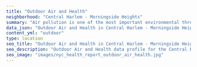 ```yaml
---
title: "Outdoor Air and Health"
neighborhood: "Central Harlem - Morningside Heights"
summary: "Air pollution is one of the most important environmental threats to urban populations and while all people are exposed, pollutant emissions, levels of exposure, and population vulnerability vary across neighborhoods. Exposures to common air pollutants have been linked to respiratory and cardiovascular diseases, cancers, and premature deaths."
data_json: "Outdoor Air and Health in Central Harlem - Morningside Heights"
content_yml: "outdoor"
type: location
seo_title: "Outdoor Air and Health in Central Harlem - Morningside Heights"
seo_description: "Outdoor Air and Health data profile for the Central Harlem - Morningside Heights neighborhood of NYC."
seo_image: "images/nyc_health_report_outdoor_air_health.jpg"
---
```

